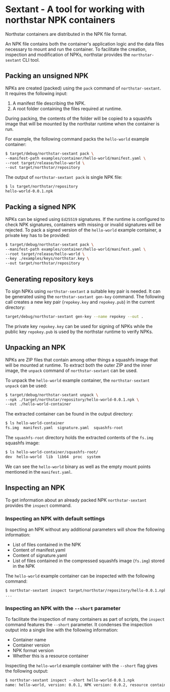 # Sextant - A tool for working with northstar NPK containers

Northstar containers are distributed in the NPK file format.

An NPK file contains both the container's application logic and the data files
necessary to mount and run the container.  To facilitate the creation,
inspection and modification of NPKs, northstar provides the `northstar-sextant`
CLI tool.

## Packing an unsigned NPK

NPKs are created (packed) using the `pack` command of `northstar-sextant`.
It requires the following input:

1. A manifest file describing the NPK.
2. A root folder containing the files required at runtime.

During packing, the contents of the folder will be copied to a squashfs image
that will be mounted by the northstar runtime when the container is run.

For example, the following command packs the `hello-world` example container:

```bash
$ target/debug/northstar-sextant pack \
--manifest-path examples/container/hello-world/manifest.yaml \
--root target/release/hello-world \
--out target/northstar/repository
```

The output of `northstar-sextant pack` is single NPK file:

```bash
$ ls target/northstar/repository
hello-world-0.0.1.npk
```

## Packing a signed NPK

NPKs can be signed using `Ed25519` signatures. If the runtime is configured to
check NPK signatures, containers with missing or invalid signatures will be
rejected. To pack a signed version of the `hello-world` example container, a
private key has to be provided:

```bash
$ target/debug/northstar-sextant pack \
--manifest-path examples/container/hello-world/manifest.yaml \
--root target/release/hello-world \
--key ./examples/keys/northstar.key \
--out target/northstar/repository
```

## Generating repository keys

To sign NPKs using `northstar-sextant` a suitable key pair is needed.  It can be
generated using the `northstar-sextant gen-key` command.  The following call
creates a new key pair (`repokey.key` and `repokey.pub`) in the current
directory:

```bash
target/debug/northstar-sextant gen-key --name repokey --out .
```

The private key `repokey.key` can be used for signing of NPKs while the public
key `repokey.pub` is used by the northstar runtime to verify NPKs.

## Unpacking an NPK

NPKs are ZIP files that contain among other things a squashfs image that will be
mounted at runtime.  To extract both the outer ZIP and the inner image, the
`unpack` command of `northstar-sextant` can be used.

To unpack the `hello-world` example container, the `northstar-sextant unpack`
can be used:

```sh
$ target/debug/northstar-sextant unpack \
--npk ./target/northstar/repository/hello-world-0.0.1.npk \
--out ./hello-world-container
```

The extracted container can be found in the output directory:

```sh
$ ls hello-world-container
fs.img  manifest.yaml  signature.yaml  squashfs-root
```

The `squashfs-root` directory holds the extracted contents of the `fs.img`
squashfs image:

```sh
$ ls hello-world-container/squashfs-root/
dev  hello-world  lib  lib64  proc  system
```

We can see the `hello-world` binary as well as the empty mount points mentioned
in the `manifest.yaml`.

## Inspecting an NPK

To get information about an already packed NPK `northstar-sextant` provides the
`inspect` command.

### Inspecting an NPK with default settings

Inspecting an NPK without any additional parameters will show the following information:

- List of files contained in the NPK
- Content of manifest.yaml
- Content of signature.yaml
- List of files contained in the compressed squashfs image (`fs.img`) stored in
  the NPK

The `hello-world` example container can be inspected with the following command:

```sh
$ northstar-sextant inspect target/northstar/repository/hello-0.0.1.npk
...
```

### Inspecting an NPK with the `--short` parameter

To facilitate the inspection of many containers as part of scripts, the
`inspect` command features the `--short` parameter.  It condenses the inspection
output into a single line with the following information:

- Container name
- Container version
- NPK format version
- Whether this is a resource container

Inspecting the `hello-world` example container with the `--short` flag gives the
following output:

```markdown
$ northstar-sextant inspect --short hello-world-0.0.1.npk 
name: hello-world, version: 0.0.1, NPK version: 0.0.2, resource container: no
```

